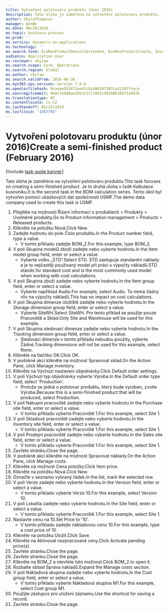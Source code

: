 ```yaml
---
title: Vytvoření polotovaru produktu (únor 2016)
description: Tato úloha je zaměřena na vytvoření polotovaru produktu.
author: ShylaThompson
manager: AnnBe
ms.date: 08/29/2018
ms.topic: business-process
ms.prod: ''
ms.service: dynamics-ax-applications
ms.technology: ''
ms.search.form: EcoResProductDetailsExtended, EcoResProductCreate, InventItemOrderSetup, InventItemPrice
audience: Application User
ms.reviewer: shylaw
ms.search.scope: Core, Operations
ms.search.region: Global
ms.author: shylaw
ms.search.validFrom: 2016-06-30
ms.dyn365.ops.version: Version 7.0.0
ms.openlocfilehash: 9caeae552471eed1cb1d8630f387ca31107fcece
ms.sourcegitcommit: 9d4c7edd0ae2053c37c7d81cdd180b16bf3a9d3b
ms.translationtype: HT
ms.contentlocale: cs-CZ
ms.lasthandoff: 05/15/2019
ms.locfileid: "1567793"
---
```

# <a name="create-a-semi-finished-product-february-2016"></a><span data-ttu-id="3e621-103">Vytvoření polotovaru produktu (únor 2016)</span><span class="sxs-lookup"><span data-stu-id="3e621-103">Create a semi-finished product (February 2016)</span></span>

[!include [task guide banner](../../includes/task-guide-banner.md)]

<span data-ttu-id="3e621-104">Tato úloha je zaměřena na vytvoření polotovaru produktu.</span><span class="sxs-lookup"><span data-stu-id="3e621-104">This task focuses on creating a semi-finished product.</span></span> <span data-ttu-id="3e621-105">Je to druhá úloha v řadě Kalkulace kusovníku.</span><span class="sxs-lookup"><span data-stu-id="3e621-105">It is the second task in the BOM calculation series.</span></span> <span data-ttu-id="3e621-106">Tento úkol byl vytvořen pomocí ukázkových dat společnosti USMF.</span><span class="sxs-lookup"><span data-stu-id="3e621-106">The demo data company used to create this task is USMF.</span></span>

1. <span data-ttu-id="3e621-107">Přejděte na možnosti Řízení informací o produktech > Produkty > Uvolněné produkty.</span><span class="sxs-lookup"><span data-stu-id="3e621-107">Go to Product information management > Products > Released products.</span></span>
2. <span data-ttu-id="3e621-108">Klikněte na položku Nová.</span><span class="sxs-lookup"><span data-stu-id="3e621-108">Click New.</span></span>
3. <span data-ttu-id="3e621-109">Zadejte hodnotu do pole Číslo produktu.</span><span class="sxs-lookup"><span data-stu-id="3e621-109">In the Product number field, type a value.</span></span>
    * <span data-ttu-id="3e621-110">V tomto příkladu zadejte BOM_2.</span><span class="sxs-lookup"><span data-stu-id="3e621-110">For this example, type BOM_2.</span></span>  
4. <span data-ttu-id="3e621-111">V poli Skupina modelů zboží zadejte nebo vyberte hodnotu.</span><span class="sxs-lookup"><span data-stu-id="3e621-111">In the Item model group field, enter or select a value.</span></span>
    * <span data-ttu-id="3e621-112">Vyberte volbu „STD“.</span><span class="sxs-lookup"><span data-stu-id="3e621-112">Select STD.</span></span> <span data-ttu-id="3e621-113">STD zastupuje standardní náklady a je to nejčastěji používaný model při práci s výpočty nákladů.</span><span class="sxs-lookup"><span data-stu-id="3e621-113">STD stands for standard cost and is the most commonly used model when working with cost calculations.</span></span>  
5. <span data-ttu-id="3e621-114">V poli Skupina zboží zadejte nebo vyberte hodnotu.</span><span class="sxs-lookup"><span data-stu-id="3e621-114">In the Item group field, enter or select a value.</span></span>
    * <span data-ttu-id="3e621-115">Vyberte například Audio.</span><span class="sxs-lookup"><span data-stu-id="3e621-115">For example, select Audio.</span></span> <span data-ttu-id="3e621-116">To nemá žádný vliv na výpočty nákladů.</span><span class="sxs-lookup"><span data-stu-id="3e621-116">This has no impact on cost calculations.</span></span>  
6. <span data-ttu-id="3e621-117">V poli Skupina dimenze úložiště zadejte nebo vyberte hodnotu.</span><span class="sxs-lookup"><span data-stu-id="3e621-117">In the Storage dimension group field, enter or select a value.</span></span>
    * <span data-ttu-id="3e621-118">Vyberte SiteWH.</span><span class="sxs-lookup"><span data-stu-id="3e621-118">Select SiteWH.</span></span> <span data-ttu-id="3e621-119">Pro tento příklad se použije pouze Pracoviště a Sklad.</span><span class="sxs-lookup"><span data-stu-id="3e621-119">Only Site and Warehouse will be used for this example.</span></span>  
7. <span data-ttu-id="3e621-120">V poli Skupina sledovací dimenze zadejte nebo vyberte hodnotu.</span><span class="sxs-lookup"><span data-stu-id="3e621-120">In the Tracking dimension group field, enter or select a value.</span></span>
    * <span data-ttu-id="3e621-121">Sledovací dimenze v tomto příkladu nebudou použity, vyberte Žádné.</span><span class="sxs-lookup"><span data-stu-id="3e621-121">Tracking dimensions will not be used for this example, select None.</span></span>  
8. <span data-ttu-id="3e621-122">Klikněte na tlačítko OK.</span><span class="sxs-lookup"><span data-stu-id="3e621-122">Click OK.</span></span>
9. <span data-ttu-id="3e621-123">V podokně akcí klikněte na možnost Spravovat sklad.</span><span class="sxs-lookup"><span data-stu-id="3e621-123">On the Action Pane, click Manage inventory.</span></span>
10. <span data-ttu-id="3e621-124">Klikněte na Výchozí nastavení objednávky.</span><span class="sxs-lookup"><span data-stu-id="3e621-124">Click Default order settings.</span></span>
11. <span data-ttu-id="3e621-125">V poli Výchozí typ objednávky vyberte Výroba.</span><span class="sxs-lookup"><span data-stu-id="3e621-125">In the Default order type field, select 'Production'.</span></span>
    * <span data-ttu-id="3e621-126">Protože se jedná o polotovar produktu, který bude vyroben, zvolte Výroba.</span><span class="sxs-lookup"><span data-stu-id="3e621-126">Because this is a semi-finished product that will be produced, select Production.</span></span>  
12. <span data-ttu-id="3e621-127">V poli Nákupní pracoviště zadejte nebo vyberte hodnotu.</span><span class="sxs-lookup"><span data-stu-id="3e621-127">In the Purchase site field, enter or select a value.</span></span>
    * <span data-ttu-id="3e621-128">V tomto příkladu vyberte Pracoviště 1.</span><span class="sxs-lookup"><span data-stu-id="3e621-128">For this example, select Site 1.</span></span>  
13. <span data-ttu-id="3e621-129">V poli Skladové pracoviště zadejte nebo vyberte hodnotu.</span><span class="sxs-lookup"><span data-stu-id="3e621-129">In the Inventory site field, enter or select a value.</span></span>
    * <span data-ttu-id="3e621-130">V tomto příkladu vyberte Pracoviště 1.</span><span class="sxs-lookup"><span data-stu-id="3e621-130">For this example, select Site 1.</span></span>  
14. <span data-ttu-id="3e621-131">V poli Prodejní pracoviště zadejte nebo vyberte hodnotu.</span><span class="sxs-lookup"><span data-stu-id="3e621-131">In the Sales site field, enter or select a value.</span></span>
    * <span data-ttu-id="3e621-132">V tomto příkladu vyberte Pracoviště 1.</span><span class="sxs-lookup"><span data-stu-id="3e621-132">For this example, select Site 1.</span></span>  
15. <span data-ttu-id="3e621-133">Zavřete stránku.</span><span class="sxs-lookup"><span data-stu-id="3e621-133">Close the page.</span></span>
16. <span data-ttu-id="3e621-134">V podokně akcí klikněte na možnost Spravovat náklady.</span><span class="sxs-lookup"><span data-stu-id="3e621-134">On the Action Pane, click Manage costs.</span></span>
17. <span data-ttu-id="3e621-135">Klikněte na možnost Cena položky.</span><span class="sxs-lookup"><span data-stu-id="3e621-135">Click Item price.</span></span>
18. <span data-ttu-id="3e621-136">Klikněte na položku Nová.</span><span class="sxs-lookup"><span data-stu-id="3e621-136">Click New.</span></span>
19. <span data-ttu-id="3e621-137">Označte v seznamu vybraný řádek.</span><span class="sxs-lookup"><span data-stu-id="3e621-137">In the list, mark the selected row.</span></span>
20. <span data-ttu-id="3e621-138">V poli Verze zadejte nebo vyberte hodnotu.</span><span class="sxs-lookup"><span data-stu-id="3e621-138">In the Version field, enter or select a value.</span></span>
    * <span data-ttu-id="3e621-139">V tomto příkladu vyberte Verze 10.</span><span class="sxs-lookup"><span data-stu-id="3e621-139">For this example, select Version 10.</span></span>  
21. <span data-ttu-id="3e621-140">V poli Lokalita zadejte nebo vyberte hodnotu.</span><span class="sxs-lookup"><span data-stu-id="3e621-140">In the Site field, enter or select a value.</span></span>
    * <span data-ttu-id="3e621-141">V tomto příkladu vyberte Pracoviště 1.</span><span class="sxs-lookup"><span data-stu-id="3e621-141">For this example, select Site 1.</span></span>  
22. <span data-ttu-id="3e621-142">Nastavte cenu na 10.</span><span class="sxs-lookup"><span data-stu-id="3e621-142">Set Price to '10'.</span></span>
    * <span data-ttu-id="3e621-143">V tomto příkladu zadejte nákladovou cenu 10.</span><span class="sxs-lookup"><span data-stu-id="3e621-143">For this example, type a cost price of 10.</span></span>  
23. <span data-ttu-id="3e621-144">Klikněte na položku Uložit.</span><span class="sxs-lookup"><span data-stu-id="3e621-144">Click Save.</span></span>
24. <span data-ttu-id="3e621-145">Klikněte na Aktivovat nezpracované ceny.</span><span class="sxs-lookup"><span data-stu-id="3e621-145">Click Activate pending price(s).</span></span>
25. <span data-ttu-id="3e621-146">Zavřete stránku.</span><span class="sxs-lookup"><span data-stu-id="3e621-146">Close the page.</span></span>
26. <span data-ttu-id="3e621-147">Zavřete stránku.</span><span class="sxs-lookup"><span data-stu-id="3e621-147">Close the page.</span></span>
27. <span data-ttu-id="3e621-148">Klikněte na BOM_2 a otevřete tuto možnost.</span><span class="sxs-lookup"><span data-stu-id="3e621-148">Click BOM_2 to open it.</span></span>
28. <span data-ttu-id="3e621-149">Rozbalte oblast Správa nákladů.</span><span class="sxs-lookup"><span data-stu-id="3e621-149">Expand the Manage costs section.</span></span>
29. <span data-ttu-id="3e621-150">V poli Nákladová skupina zadejte nebo vyberte hodnotu.</span><span class="sxs-lookup"><span data-stu-id="3e621-150">In the Cost group field, enter or select a value.</span></span>
    * <span data-ttu-id="3e621-151">V tomto příkladu vyberte Nákladová skupina M1.</span><span class="sxs-lookup"><span data-stu-id="3e621-151">For this example, select Cost group M1.</span></span>  
30. <span data-ttu-id="3e621-152">Použijte zástupce pro uložení záznamu.</span><span class="sxs-lookup"><span data-stu-id="3e621-152">Use the shortcut for saving a record.</span></span>
31. <span data-ttu-id="3e621-153">Zavřete stránku.</span><span class="sxs-lookup"><span data-stu-id="3e621-153">Close the page.</span></span>

